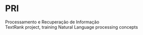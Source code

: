 # PRI
Processamento e Recuperação de Informação  
TextRank project, training Natural Language processing concepts
